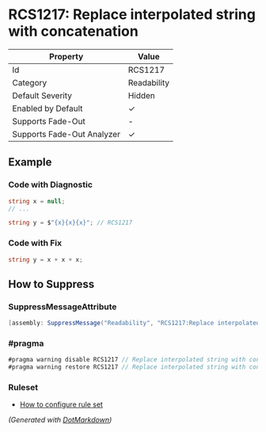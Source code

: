 # RCS1217: Replace interpolated string with concatenation

| Property                    | Value       |
| --------------------------- | ----------- |
| Id                          | RCS1217     |
| Category                    | Readability |
| Default Severity            | Hidden      |
| Enabled by Default          | &#x2713;    |
| Supports Fade\-Out          | \-          |
| Supports Fade\-Out Analyzer | &#x2713;    |

## Example

### Code with Diagnostic

```csharp
string x = null;
// ...

string y = $"{x}{x}{x}"; // RCS1217
```

### Code with Fix

```csharp
string y = x + x + x;
```

## How to Suppress

### SuppressMessageAttribute

```csharp
[assembly: SuppressMessage("Readability", "RCS1217:Replace interpolated string with concatenation.", Justification = "<Pending>")]
```

### \#pragma

```csharp
#pragma warning disable RCS1217 // Replace interpolated string with concatenation.
#pragma warning restore RCS1217 // Replace interpolated string with concatenation.
```

### Ruleset

* [How to configure rule set](../HowToConfigureAnalyzers.md)

*\(Generated with [DotMarkdown](http://github.com/JosefPihrt/DotMarkdown)\)*